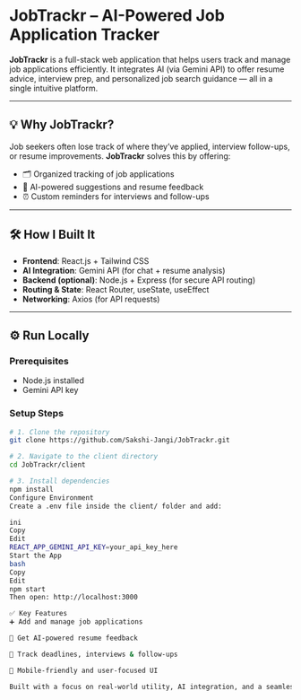 # JobTrackr – AI-Powered Job Application Tracker

**JobTrackr** is a full-stack web application that helps users track and manage job applications efficiently. It integrates AI (via Gemini API) to offer resume advice, interview prep, and personalized job search guidance — all in a single intuitive platform.

---

## 💡 Why JobTrackr?

Job seekers often lose track of where they’ve applied, interview follow-ups, or resume improvements. **JobTrackr** solves this by offering:

- 🗂️ Organized tracking of job applications  
- 🤖 AI-powered suggestions and resume feedback  
- ⏰ Custom reminders for interviews and follow-ups  

---

## 🛠 How I Built It

- **Frontend**: React.js + Tailwind CSS  
- **AI Integration**: Gemini API (for chat + resume analysis)  
- **Backend (optional)**: Node.js + Express (for secure API routing)  
- **Routing & State**: React Router, useState, useEffect  
- **Networking**: Axios (for API requests)  

---

## ⚙️ Run Locally

### Prerequisites

- Node.js installed  
- Gemini API key

### Setup Steps

```bash
# 1. Clone the repository
git clone https://github.com/Sakshi-Jangi/JobTrackr.git

# 2. Navigate to the client directory
cd JobTrackr/client

# 3. Install dependencies
npm install
Configure Environment
Create a .env file inside the client/ folder and add:

ini
Copy
Edit
REACT_APP_GEMINI_API_KEY=your_api_key_here
Start the App
bash
Copy
Edit
npm start
Then open: http://localhost:3000

✅ Key Features
➕ Add and manage job applications

🧠 Get AI-powered resume feedback

📅 Track deadlines, interviews & follow-ups

📱 Mobile-friendly and user-focused UI

Built with a focus on real-world utility, AI integration, and a seamless user experience.




